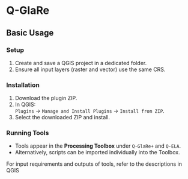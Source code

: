 # Q-GlaRe

## Basic Usage

### Setup

1. Create and save a QGIS project in a dedicated folder.
2. Ensure all input layers (raster and vector) use the same CRS.

### Installation

1. Download the plugin ZIP.
2. In QGIS:  
   `Plugins` → `Manage and Install Plugins` → `Install from ZIP`.
3. Select the downloaded ZIP and install.

### Running Tools

- Tools appear in the **Processing Toolbox** under `Q-GlaRe+` and `Q-ELA`.
- Alternatively, scripts can be imported individually into the Toolbox.

For input requirements and outputs of tools, refer to the descriptions in QGIS
